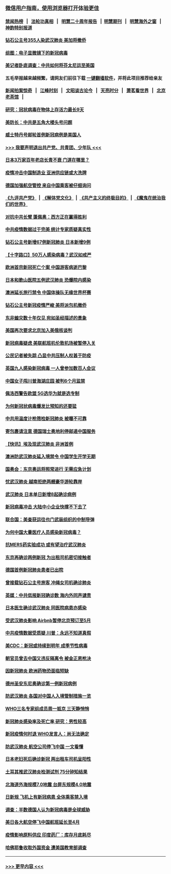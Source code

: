 ### [微信用户指南，使用浏览器打开体验更佳](https://github.com/gfw-breaker/banned-news1/blob/master/indexes/wechat-guide.md?t=0)
#### [禁闻热榜](热点新闻.md?t=0)  &nbsp;&nbsp;|&nbsp;&nbsp; [法轮功真相](https://github.com/gfw-breaker/truth/blob/master/README.md?t=0) &nbsp;&nbsp;|&nbsp;&nbsp; [明慧二十周年报告](https://github.com/gfw-breaker/mh-reports/blob/master/README.md?t=0) &nbsp;&nbsp;|&nbsp;&nbsp;[明慧期刊](https://github.com/gfw-breaker/mh-qikan) &nbsp;&nbsp;|&nbsp;&nbsp; [明慧海外之窗](https://github.com/gfw-breaker/mh-news/blob/master/README.md?t=0) &nbsp;&nbsp;|&nbsp;&nbsp; [神韵特别报道](https://github.com/gfw-breaker/mh-news/blob/master/shenyun.md?t=0)
#### [钻石公主号355人染武汉肺炎 美加将撤侨](../pages/nsc418/n11872392.md?t=02161655) 
#### [组图：电子显微镜下的新冠病毒](../pages/nsc418/n11872057.md?t=02161655) 
#### [美记者卧底调查：中共如何将芬太尼运至美国](../pages/nsc418/n11871821.md?t=02161655) 
#### 五毛举报越来越频繁，请网友们前往下载 [一键翻墙软件](https://github.com/gfw-breaker/ssr-accounts)，并将此项目推荐给亲友
#### [新闻拍案惊奇](https://github.com/gfw-breaker/banned-news1/blob/master/pages/link4.md) &nbsp;&nbsp;|&nbsp;&nbsp; [江峰时刻](https://github.com/gfw-breaker/banned-news1/blob/master/pages/link4.md) &nbsp;&nbsp;|&nbsp;&nbsp; [文昭谈古论今](https://github.com/gfw-breaker/banned-news1/blob/master/pages/link4.md) &nbsp;&nbsp;|&nbsp;&nbsp; [天亮时分](https://github.com/gfw-breaker/banned-news1/blob/master/pages/link4.md) &nbsp;&nbsp;|&nbsp;&nbsp; [萧茗看世界](https://github.com/gfw-breaker/banned-news1/blob/master/pages/link4.md) &nbsp;&nbsp;|&nbsp;&nbsp; [北京老茶馆](https://github.com/gfw-breaker/banned-news1/blob/master/pages/link4.md) &nbsp;&nbsp;|&nbsp;&nbsp; 
#### [研究：冠状病毒在物体上存活力最长9天](../pages/nsc418/n11871871.md?t=02161655) 
#### [美防长：中共是五角大楼头号问题](../pages/nsc418/n11871768.md?t=02161655) 
#### [威士特丹号邮轮首例新冠病例是美国人](../pages/nsc418/n11871731.md?t=02161655) 
#### [>>> 我要声明退出共产党、共青团、少年队 <<<](https://github.com/begood0513/goodnews/blob/master/quit/letter.md) 
#### [日本3万家百年老店长青不衰 门道在哪里？](../pages/nsc418/n11871670.md?t=02161655) 
#### [疫情冲击中国制造业 亚洲供应链或大洗牌](../pages/nsc418/n11871629.md?t=02161655) 
#### [德国加强航空管控 来自中国乘客被仔细询问](../pages/nsc418/n11871572.md?t=02161655) 
#### [《九评共产党》](https://github.com/begood0513/9ping.md/blob/master/README.md) &nbsp;|&nbsp; [《解体党文化》](../../../../jtdwh.md/blob/master/README.md)  &nbsp;|&nbsp; [《共产主义的终极目的》](../../../../gczydzjmd.md/blob/master/README.md) &nbsp;|&nbsp; [《魔鬼在统治我们的世界》](../../../../mgztzwmdsj.md/blob/master/README.md) 
#### [对抗中共长臂 蓬佩奥：西方正在赢得胜利](../pages/nsc418/n11871500.md?t=02161655) 
#### [中共疫情数据过于完美 统计专家质疑真实性](../pages/nsc418/n11870197.md?t=02161655) 
#### [钻石公主号新增67例新冠肺炎 日本新增9例](../pages/nsc418/n11871311.md?t=02161655) 
#### [【十字路口】50万人感染病毒？武汉如戒严](../pages/nsc418/n11870405.md?t=02161655) 
#### [欧洲首宗新冠死亡个案 中国游客病逝巴黎](../pages/nsc418/n11871247.md?t=02161655) 
#### [日本和歌山医院五例武汉肺炎 恐爆院内感染](../pages/nsc418/n11871128.md?t=02161655) 
#### [澳洲延长旅行禁令 中国体操队无缘世界杯赛](../pages/nsc418/n11870446.md?t=02161655) 
#### [钻石公主号新冠疫情严峻 美将派包机撤侨](../pages/nsc418/n11870505.md?t=02161655) 
#### [东非蝗灾数十年仅见 宛如圣经描述的景象](../pages/nsc418/n11870398.md?t=02161655) 
#### [美国再次要求北京加入美俄核谈判](../pages/nsc418/n11870138.md?t=02161655) 
#### [新冠病毒疑虑 美联航班机伦敦机场被暂停入关](../pages/nsc418/n11870015.md?t=02161655) 
#### [公民记者被失踪 凸显中共压制人权甚于防疫](../pages/nsc418/n11870042.md?t=02161655) 
#### [英国九人感染新冠病毒 一人曾参加数百人会议](../pages/nsc418/n11869987.md?t=02161655) 
#### [中国女子闯川普海湖庄园 被判6个月监禁](../pages/nsc418/n11869919.md?t=02161655) 
#### [佩洛西警告欧盟 5G选华为就是选专制](../pages/nsc418/n11869898.md?t=02161655) 
#### [为何新冠状病毒爆发比预知的还要猛](../pages/nsc418/n11869828.md?t=02161655) 
#### [中共用温度计枪筛检新冠肺炎 被曝不可靠](../pages/nsc418/n11869707.md?t=02161655) 
#### [寄包裹请注意 德国瑞士奥地利停邮递中国服务](../pages/nsc418/n11869727.md?t=02161655) 
#### [【快讯】埃及现武汉肺炎 非洲首例](../pages/nsc418/n11869766.md?t=02161655) 
#### [澳洲防武汉肺炎延入境禁令 中国学生开学无期](../pages/nsc418/n11869546.md?t=02161655) 
#### [国奥会：东京奥运将照常进行 无需应急计划](../pages/nsc418/n11869422.md?t=02161655) 
#### [忧武汉肺炎 越南拒绝两艘豪华游轮靠岸](../pages/nsc418/n11867444.md?t=02161655) 
#### [武汉肺炎 日本单日新增8起确诊病例](../pages/nsc418/n11869272.md?t=02161655) 
#### [新冠病毒冲击 大陆中小企业快撑不下去了](../pages/nsc418/n11869259.md?t=02161655) 
#### [联合国：美查获运往也门武装组织的中制导弹](../pages/nsc418/n11868677.md?t=02161655) 
#### [为何中国大量医疗人员感染新冠病毒？](../pages/nsc418/n11869001.md?t=02161655) 
#### [抗MERS药实验成功 或有望治疗武汉肺炎](../pages/nsc418/n11868912.md?t=02161655) 
#### [东京再确诊两例新冠 为出租司机密切接触者](../pages/nsc418/n11868770.md?t=02161655) 
#### [德国首例新冠肺炎患者已出院](../pages/nsc418/n11868714.md?t=02161655) 
#### [曾接载钻石公主号旅客 冲绳女司机确诊肺炎](../pages/nsc418/n11868610.md?t=02161655) 
#### [英媒：中共低报新冠确诊数 海内外同声谴责](../pages/nsc418/n11867421.md?t=02161655) 
#### [日本医生确诊武汉肺炎 同医院病患亦感染](../pages/nsc418/n11867779.md?t=02161655) 
#### [受武汉肺炎影响 Airbnb暂停北京预订至5月](../pages/nsc418/n11867428.md?t=02161655) 
#### [中共疫情数据受质疑 川普：永远不知道真假](../pages/nsc418/n11867195.md?t=02161655) 
#### [美CDC：新冠或持续到明年 成季节性病毒](../pages/nsc418/n11867279.md?t=02161655) 
#### [朝官员曾去中国又违反隔离令 被金正恩枪决](../pages/nsc418/n11867087.md?t=02161655) 
#### [因新冠肺炎 欧洲药物恐面临短缺](../pages/nsc418/n11867036.md?t=02161655) 
#### [德州圣安东尼奥确诊第一例新冠病例](../pages/nsc418/n11867194.md?t=02161655) 
#### [防武汉肺炎 各国对中国人入境管制措施一览](../pages/nsc418/n11838726.md?t=02161655) 
#### [WHO三名专家组成员周一抵京 三天静悄悄](../pages/nsc418/n11866947.md?t=02161655) 
#### [新冠肺炎感染率及死亡率 研究：男性较高](../pages/nsc418/n11866956.md?t=02161655) 
#### [新冠疫情何时退 WHO发言人：尚无法确定](../pages/nsc418/n11866864.md?t=02161655) 
#### [防武汉肺炎 航空公司停飞中国 一文看懂](../pages/nsc418/n11866800.md?t=02161655) 
#### [日本老妇死后确诊新冠 两出租车司机呈阳性](../pages/nsc418/n11866755.md?t=02161655) 
#### [土耳其推武汉肺炎检测试剂 75分钟知结果](../pages/nsc418/n11866520.md?t=02161655) 
#### [北海道外海规模7.0地震 台屏东规模4.0地震](../pages/nsc418/n11866262.md?t=02161655) 
#### [日新规 飞机上有新冠病患 全体乘客禁入境](../pages/nsc418/n11866233.md?t=02161655) 
#### [调查：半数德国人认为新冠病毒是全球威胁](../pages/nsc418/n11866687.md?t=02161655) 
#### [美日各大航空停飞中国航班延长至4月](../pages/nsc418/n11865980.md?t=02161655) 
#### [疫情影响原料供应 印度药厂：库存月底耗尽](../pages/nsc418/n11865151.md?t=02161655) 
#### [哈佛耶鲁收取外国资金 遭美国教育部调查](../pages/nsc418/n11864950.md?t=02161655) 

----
#### [ >>> 更早内容 <<< ](../indexes/nsc418-earlier.md)
